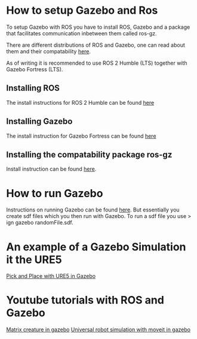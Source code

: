 # How to setup Gazebo and Ros

To setup Gazebo with ROS you have to install ROS, Gazebo and a package that facilitates communication inbetween them called ros-gz.

There are different distributions of ROS and Gazebo, one can read about them and their compatability [here](https://gazebosim.org/docs/latest/ros_installation).

As of writing it is recommended to use ROS 2 Humble (LTS) together with Gazebo Fortress (LTS).


## Installing ROS


The install instructions for ROS 2 Humble can be found [here](https://docs.ros.org/en/humble/Installation/Ubuntu-Install-Debians.html)

## Installing Gazebo

The install instruction for Gazebo Fortress can be found [here](https://gazebosim.org/docs)

## Installing the compatability package ros-gz

Install instruction can be found [here](https://gazebosim.org/docs/latest/ros_installation).


# How to run Gazebo

Instructions on running Gazebo can be found [here](https://gazebosim.org/docs/all/getstarted). But essentially you create sdf files which you then run with Gazebo.
To run a sdf file you use > ign gazebo randomFile.sdf.

# An example of a Gazebo Simulation it the URE5

[Pick and Place with URE5 in Gazebo](https://github.com/lihuang3/ur5_ROS-Gazebo)

# Youtube tutorials with ROS and Gazebo

[Matrix creature in gazebo](https://www.youtube.com/watch?v=ayp87SjrwPc&ab_channel=SwagatKumar)
 [Universal robot simulation with moveit in gazebo](https://www.youtube.com/watch?v=ayp87SjrwPc&ab_channel=SwagatKumar)
